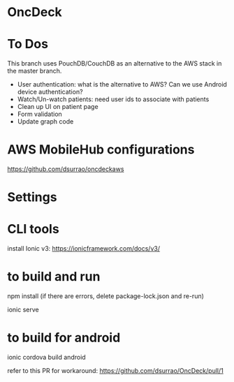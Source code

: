 # OncDeck

# To Dos
This branch uses PouchDB/CouchDB as an alternative to the AWS stack in the master branch.
* User authentication: what is the alternative to AWS? Can we use Android device authentication?
* Watch/Un-watch patients: need user ids to associate with patients
* Clean up UI on patient page
* Form validation
* Update graph code

# AWS MobileHub configurations
https://github.com/dsurrao/oncdeckaws

# Settings

# CLI tools
install Ionic v3: https://ionicframework.com/docs/v3/

# to build and run
npm install
(if there are errors, delete package-lock.json and re-run)

ionic serve

# to build for android
ionic cordova build android

refer to this PR for workaround: https://github.com/dsurrao/OncDeck/pull/1
